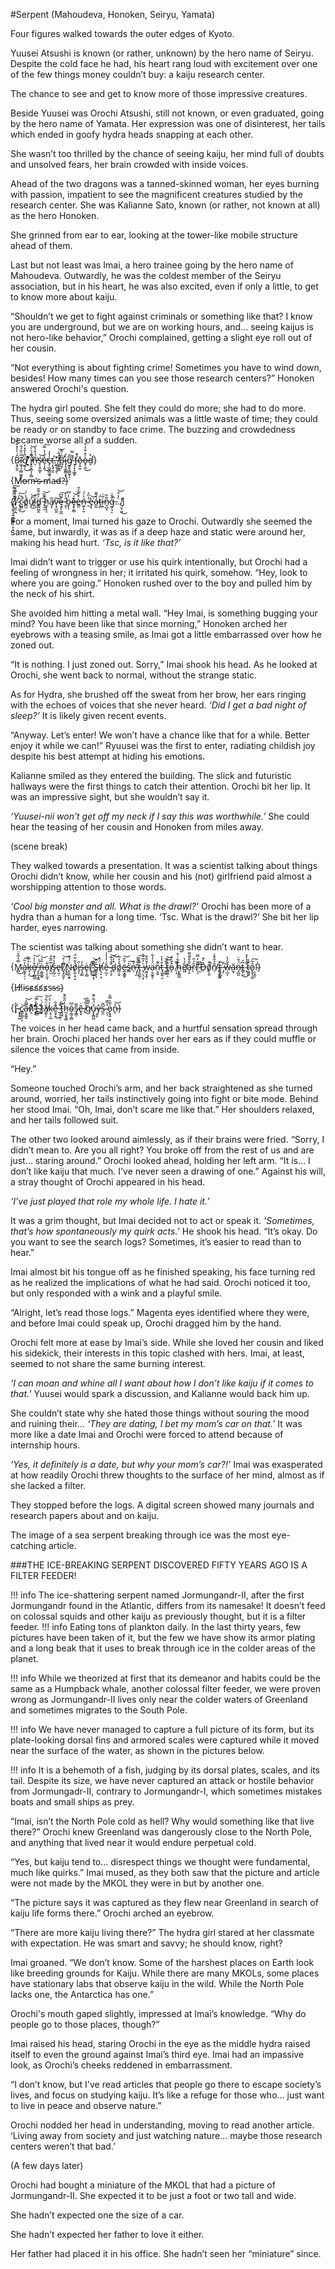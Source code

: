 #Serpent (Mahoudeva, Honoken, Seiryu, Yamata)

Four figures walked towards the outer edges of Kyoto.

Yuusei Atsushi is known (or rather, unknown) by the hero name of Seiryu. Despite the cold face he had, his heart rang loud with excitement over one of the few things money couldn’t buy: a kaiju research center.

The chance to see and get to know more of those impressive creatures.

Beside Yuusei was Orochi Atsushi, still not known, or even graduated, going by the hero name of Yamata. Her expression was one of disinterest, her tails which ended in goofy hydra heads snapping at each other.

She wasn’t too thrilled by the chance of seeing kaiju, her mind full of doubts and unsolved fears, her brain crowded with inside voices.

Ahead of the two dragons was a tanned-skinned woman, her eyes burning with passion, impatient to see the magnificent creatures studied by the research center. She was Kalianne Sato, known (or rather, not known at all) as the hero Honoken.

She grinned from ear to ear, looking at the tower-like mobile structure ahead of them.

Last but not least was Imai, a hero trainee going by the hero name of Mahoudeva. Outwardly, he was the coldest member of the Seiryu association, but in his heart, he was also excited, even if only a little, to get to know more about kaiju.

“Shouldn’t we get to fight against criminals or something like that? I know you are underground, but we are on working hours, and… seeing kaijus is not hero-like behavior,” Orochi complained, getting a slight eye roll out of her cousin.

“Not everything is about fighting crime! Sometimes you have to wind down, besides! How many times can you see those research centers?” Honoken answered Orochi's question.

The hydra girl pouted. She felt they could do more; she had to do more. Thus, seeing some oversized animals was a little waste of time; they could be ready or on standby to face crime. The buzzing and crowdedness became worse all of a sudden.


{B̷͙̯̯̭̂̇̀̔̊͋̊̉ĩ̷͖͉̘̰̻͚̭̎̈͋́̂̕̚g̸͈̦̈́̾̊̽̓͜ ̸̨͎͔̂̆͌͑̓͛͒i̴̠͈̝̻͎͕̻̐́̀͛̚̕͝n̶͉̄́́͒̾̕͘ś̷̝̩͍͚͔̕͝e̴̩͎̭̽̈́̓̿̕͜͠c̶̡̣̲͖͖͚̘̍̔̓ț̶̨̡̱̯̕.̶̫̲̥̹̯̹̎̕ ̸͉̬͈͇̔́͂͗̚͝B̴̛̺̫̗̑͑̂̃͘͘i̵̡͙̼͚̻͙̟̓g̸̬͈̖͇̰̥̠̣͆̌ ̵̞̩̞̝̫̳̥́̆̿f̴̡̒̚o̷̗̭̮̤̽ò̶̟̹͍̀̽͋̓͒́͑͜d̵̛̞̊}


{M̸o̶m̶’̴s̴ ̶m̸a̶d̶?̵}


{̸̡̧̬̗͕͍͉͍͇̟̠͙͂͑̂̎̆͌̚̚͠ͅI̸̜̺̰̣̪̐̒͌̌ ̷̢̹̬̄̀́͜͠ċ̴͖̭̀̚͘o̸̻̫̔̀͗͑u̴͓̾̚͜͝l̷͈̬̣̇̂͘d̵̳̪͖̭̀͋͊̎ ̵̢̼̫͆̊͂͝h̷̼͙̝͔͋a̸̧̩̅v̷̧̖̺͖͝ę̶̥̖̰̪̿͆͠ ̵͓̑̀̀ͅḇ̴̨̾̈͆ͅȩ̶̢̬̻͊́͝ė̶͇̤͒̿̒̋ń̶͖̩̙̮͐̍́ ̷̮̾̏͛͘è̶̡̢͘͝á̷̱̰̽͊̄ṯ̴̪̈́ị̶̱͂͑n̷̘̺̝͋̏g̶̡̘͔͒̌͑̚…̸͉̫̖͖̀̒͒̕͜͝]


For a moment, Imai turned his gaze to Orochi. Outwardly she seemed the same, but inwardly, it was as if a deep haze and static were around her, making his head hurt. *‘Tsc, is it like that?’*

Imai didn’t want to trigger or use his quirk intentionally, but Orochi had a feeling of wrongness in her; it irritated his quirk, somehow. “Hey, look to where you are going.” Honoken rushed over to the boy and pulled him by the neck of his shirt.

She avoided him hitting a metal wall. “Hey Imai, is something bugging your mind? You have been like that since morning,” Honoken arched her eyebrows with a teasing smile, as Imai got a little embarrassed over how he zoned out.

“It is nothing. I just zoned out. Sorry,” Imai shook his head. As he looked at Orochi, she went back to normal, without the strange static.

As for Hydra, she brushed off the sweat from her brow, her ears ringing with the echoes of voices that she never heard. *‘Did I get a bad night of sleep?’* It is likely given recent events.

“Anyway. Let’s enter! We won’t have a chance like that for a while. Better enjoy it while we can!” Ryuusei was the first to enter, radiating childish joy despite his best attempt at hiding his emotions.

Kalianne smiled as they entered the building. The slick and futuristic hallways were the first things to catch their attention. Orochi bit her lip. It was an impressive sight, but she wouldn’t say it.

*‘Yuusei-nii won’t get off my neck if I say this was worthwhile.’* She could hear the teasing of her cousin and Honoken from miles away.

(scene break)

They walked towards a presentation. It was a scientist talking about things Orochi didn’t know, while her cousin and his (not) girlfriend paid almost a worshipping attention to those words.

*‘Cool big monster and all. What is the drawl?’* Orochi has been more of a hydra than a human for a long time. ‘Tsc. What is the drawl?’ She bit her lip harder, eyes narrowing.

The scientist was talking about something she didn’t want to hear.

{M̷̻̿̔͂̽̈͜a̷͚̝̠̠̦̍̇̃͠k̵̡͕̓̏̃͘͜e̸͙̩̪̻̱͒͗̾͝ ̶̡̝̰͎̳̈́͐n̶̩͇͚̬͗̏̉͝o̵̜̹̙̼̘͋i̸̭̫̅̋͂̊s̵̡̲̗̤̔̔̓̄e̴̢̮̣̕!̸̨̡̯̱͎̅͗̊͝ ̸̢̱̼̃Ṋ̵̞̲͕͍̍́́͊o̸̧̫͕͉̱̔͋͂̈́i̵̡̩̋ṣ̵̡͇̍̍e̴̢͔̻͗!̸̥̥̋̂͜ ̴̯̹͍͕̅͊̕͝ͅS̶̳̭̙̘͗̑ḥ̸̛̠̙͙̈́̒ě̵̠̲͕͑̓̔̾ ̴̟̠̥̌̽̔͊͝d̵̥͒̒͝o̸̲͔̬͛̉̒̅ë̶̪͓̳̥́̑̆͝s̴̳͐͘͠n̶̖̓̏’̵̡̙̪̇̃̊͒t̷̡͈̲̰̜͌̌́͠ ̶̟̤͉̤͙͗̓̅͗̽w̴̫̯̞̭̹̓̌̐̎ạ̴̮͖̭̗̈́̍̒͋ṇ̷̭͍̑͊t̵̡͚͍̣̤̐̔̾ ̵̰̲̱͑̀̚͝t̴̻͚͕̅̀̏͝o̵̝͒̌͗̽ ̸̜̝͛̏̚ḫ̴̢͇̪͊͋̇͒ȅ̸̛̺̉̔͘ȧ̵̩̱̐͒͌͌r̷̩̋̓̂!̸̦͉͊͊̓̿ ̴̮̐̚D̶̹̽̓̄ō̸̥̝̱͒̚n̸̖̐̉̃̌̾’̷̢̖̥͚̇͠t̴̢̡̻̩̓ ̶̡̜͆w̵̩̲͔̽̃̒̀ă̷̫̖n̶̡̪͈̈́͒̈t̴͇̠̲͆́͜ ̴̨͒̄͗̒̽t̴̛̫͚͍̓̅ȏ̷̢̬̩̼̫͋͠!̴̣͕̭̖̍͑}

{H̸i̸i̴s̴s̷s̸s̸s̷s̴s̵s̴}

{I̵̟̊ ̷͓̟̙͖́c̷͇̠͇͉̖͝a̶͔̱͚̭̿̊͝n̷͎͒͆́’̴̛̛̟͊͑̇ͅt̷͇̻̎̇̿͠ ̶͚͊t̷͈̦̓̀́͂̀â̸̫͈͎̈́̑́͝k̴͔̖͕̲͐͑͐e̷̯̟̯͊͋͜ ̷̲̗̙̰̣̎̍t̵̛̝̤̟͆̀h̷̰͕̱͉͇̔̋͋̄̄o̴̜͇͔̻͛͆s̴̡͇̣͌ẽ̶̙̟̇ ̸̟͗̃̉̅ģ̷̋͌̀̕u̵͓͓̻͖̽̈́͋͌y̶̮̝̽s̴̰̤͆̃ ̴̯͎̊̏͊ǫ̷͉͍̣̞͛̅̉̿̑n̵̢̔͝}

The voices in her head came back, and a hurtful sensation spread through her brain. Orochi placed her hands over her ears as if they could muffle or silence the voices that came from inside.

“Hey.”

Someone touched Orochi’s arm, and her back straightened as she turned around, worried, her tails instinctively going into fight or bite mode. Behind her stood Imai. “Oh, Imai, don’t scare me like that.” Her shoulders relaxed, and her tails followed suit.

The other two looked around aimlessly, as if their brains were fried. “Sorry, I didn’t mean to. Are you all right? You broke off from the rest of us and are just… staring around.” Orochi looked ahead, holding her left arm. “It is… I don’t like kaiju that much. I've never seen a drawing of one.” Against his will, a stray thought of Orochi appeared in his head.

*‘I’ve just played that role my whole life. I hate it.’*

It was a grim thought, but Imai decided not to act or speak it. *‘Sometimes, that’s how spontaneously my quirk acts.’* He shook his head. “It’s okay. Do you want to see the search logs? Sometimes, it’s easier to read than to hear.”

Imai almost bit his tongue off as he finished speaking, his face turning red as he realized the implications of what he had said. Orochi noticed it too, but only responded with a wink and a playful smile.

“Alright, let’s read those logs.” Magenta eyes identified where they were, and before Imai could speak up, Orochi dragged him by the hand.

Orochi felt more at ease by Imai’s side. While she loved her cousin and liked his sidekick, their interests in this topic clashed with hers. Imai, at least, seemed to not share the same burning interest.

*‘I can moan and whine all I want about how I don’t like kaiju if it comes to that.’* Yuusei would spark a discussion, and Kalianne would back him up.

She couldn’t state why she hated those things without souring the mood and ruining their… *‘They are dating, I bet my mom’s car on that.’* It was more like a date Imai and Orochi were forced to attend because of internship hours.

*‘Yes, it definitely is a date, but why your mom’s car?!’* Imai was exasperated at how readily Orochi threw thoughts to the surface of her mind, almost as if she lacked a filter.

They stopped before the logs. A digital screen showed many journals and research papers about and on kaiju.

The image of a sea serpent breaking through ice was the most eye-catching article.

###THE ICE-BREAKING SERPENT DISCOVERED FIFTY YEARS AGO IS A FILTER FEEDER!

!!! info The ice-shattering serpent named Jormungandr-II, after the first Jormungandr found in the Atlantic, differs from its namesake! It doesn’t feed on colossal squids and other kaiju as previously thought, but it is a filter feeder.
!!! info Eating tons of plankton daily. In the last thirty years, few pictures have been taken of it, but the few we have show its armor plating and a long beak that it uses to break through ice in the colder areas of the planet.

!!! info While we theorized at first that its demeanor and habits could be the same as a Humpback whale, another colossal filter feeder, we were proven wrong as Jormungandr-II lives only near the colder waters of Greenland and sometimes migrates to the South Pole.

!!! info We have never managed to capture a full picture of its form, but its plate-looking dorsal fins and armored scales were captured while it moved near the surface of the water, as shown in the pictures below.

!!! info It is a behemoth of a fish, judging by its dorsal plates, scales, and its tail. Despite its size, we have never captured an attack or hostile behavior from Jormungadr-II, contrary to Jormungandr-I, which sometimes mistakes boats and small ships as prey.

“Imai, isn’t the North Pole cold as hell? Why would something like that live there?” Orochi knew Greenland was dangerously close to the North Pole, and anything that lived near it would endure perpetual cold.

“Yes, but kaiju tend to… disrespect things we thought were fundamental, much like quirks.” Imai mused, as they both saw that the picture and article were not made by the MKOL they were in but by another one.

“The picture says it was captured as they flew near Greenland in search of kaiju life forms there.” Orochi arched an eyebrow.

“There are more kaiju living there?” The hydra girl stared at her classmate with expectation. He was smart and savvy; he should know, right?

Imai groaned. “We don’t know. Some of the harshest places on Earth look like breeding grounds for Kaiju. While there are many MKOLs, some places have stationary labs that observe kaiju in the wild. While the North Pole lacks one, the Antarctica has one.”

Orochi's mouth gaped slightly, impressed at Imai’s knowledge. “Why do people go to those places, though?”

Imai raised his head, staring Orochi in the eye as the middle hydra raised itself to even the ground against Imai’s third eye. Imai had an impassive look, as Orochi’s cheeks reddened in embarrassment.

“I don’t know, but I've read articles that people go there to escape society’s lives, and focus on studying kaiju. It’s like a refuge for those who… just want to live in peace and observe nature.”

Orochi nodded her head in understanding, moving to read another article. ‘Living away from society and just watching nature… maybe those research centers weren’t that bad.’

(A few days later)

Orochi had bought a miniature of the MKOL that had a picture of Jormungandr-II. She expected it to be just a foot or two tall and wide.

She hadn’t expected one the size of a car.

She hadn’t expected her father to love it either.

Her father had placed it in his office. She hadn’t seen her “miniature” since.